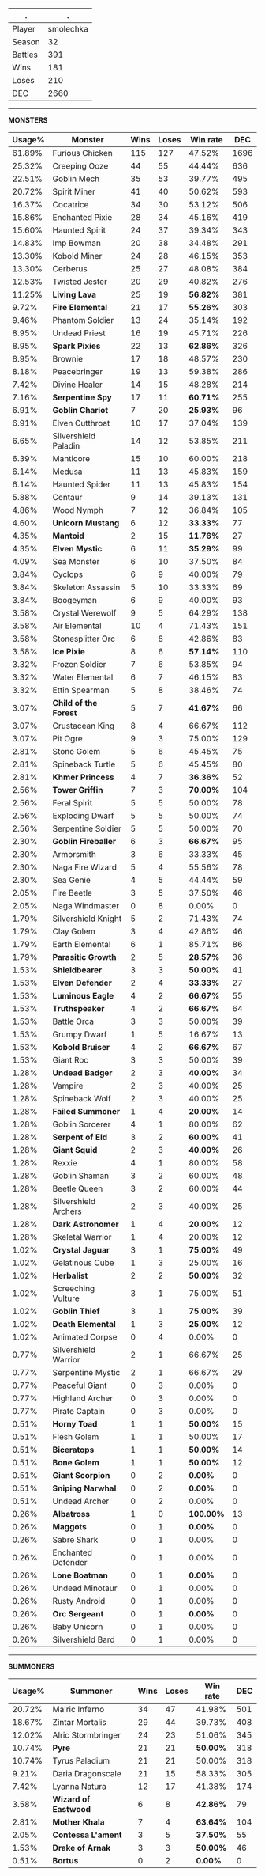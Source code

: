 .|.
|-|-
Player|smolechka
Season|32
Battles|391
Wins|181
Loses|210
DEC|2660

---
**MONSTERS**

Usage%|Monster|Wins|Loses|Win rate|DEC|
-|-|-|-|-|-|
61.89%|Furious Chicken|115|127|47.52%|1696|
25.32%|Creeping Ooze|44|55|44.44%|636|
22.51%|Goblin Mech|35|53|39.77%|495|
20.72%|Spirit Miner|41|40|50.62%|593|
16.37%|Cocatrice|34|30|53.12%|506|
15.86%|Enchanted Pixie|28|34|45.16%|419|
15.60%|Haunted Spirit|24|37|39.34%|343|
14.83%|Imp Bowman|20|38|34.48%|291|
13.30%|Kobold Miner|24|28|46.15%|353|
13.30%|Cerberus|25|27|48.08%|384|
12.53%|Twisted Jester|20|29|40.82%|276|
11.25%|**Living Lava**|25|19|**56.82%**|381|
9.72%|**Fire Elemental**|21|17|**55.26%**|303|
9.46%|Phantom Soldier|13|24|35.14%|192|
8.95%|Undead Priest|16|19|45.71%|226|
8.95%|**Spark Pixies**|22|13|**62.86%**|326|
8.95%|Brownie|17|18|48.57%|230|
8.18%|Peacebringer|19|13|59.38%|286|
7.42%|Divine Healer|14|15|48.28%|214|
7.16%|**Serpentine Spy**|17|11|**60.71%**|255|
6.91%|**Goblin Chariot**|7|20|**25.93%**|96|
6.91%|Elven Cutthroat|10|17|37.04%|139|
6.65%|Silvershield Paladin|14|12|53.85%|211|
6.39%|Manticore|15|10|60.00%|218|
6.14%|Medusa|11|13|45.83%|159|
6.14%|Haunted Spider|11|13|45.83%|154|
5.88%|Centaur|9|14|39.13%|131|
4.86%|Wood Nymph|7|12|36.84%|105|
4.60%|**Unicorn Mustang**|6|12|**33.33%**|77|
4.35%|**Mantoid**|2|15|**11.76%**|27|
4.35%|**Elven Mystic**|6|11|**35.29%**|99|
4.09%|Sea Monster|6|10|37.50%|84|
3.84%|Cyclops|6|9|40.00%|79|
3.84%|Skeleton Assassin|5|10|33.33%|69|
3.84%|Boogeyman|6|9|40.00%|93|
3.58%|Crystal Werewolf|9|5|64.29%|138|
3.58%|Air Elemental|10|4|71.43%|151|
3.58%|Stonesplitter Orc|6|8|42.86%|83|
3.58%|**Ice Pixie**|8|6|**57.14%**|110|
3.32%|Frozen Soldier|7|6|53.85%|94|
3.32%|Water Elemental|6|7|46.15%|83|
3.32%|Ettin Spearman|5|8|38.46%|74|
3.07%|**Child of the Forest**|5|7|**41.67%**|66|
3.07%|Crustacean King|8|4|66.67%|112|
3.07%|Pit Ogre|9|3|75.00%|129|
2.81%|Stone Golem|5|6|45.45%|75|
2.81%|Spineback Turtle|5|6|45.45%|80|
2.81%|**Khmer Princess**|4|7|**36.36%**|52|
2.56%|**Tower Griffin**|7|3|**70.00%**|104|
2.56%|Feral Spirit|5|5|50.00%|78|
2.56%|Exploding Dwarf|5|5|50.00%|74|
2.56%|Serpentine Soldier|5|5|50.00%|70|
2.30%|**Goblin Fireballer**|6|3|**66.67%**|95|
2.30%|Armorsmith|3|6|33.33%|45|
2.30%|Naga Fire Wizard|5|4|55.56%|78|
2.30%|Sea Genie|4|5|44.44%|59|
2.05%|Fire Beetle|3|5|37.50%|46|
2.05%|Naga Windmaster|0|8|0.00%|0|
1.79%|Silvershield Knight|5|2|71.43%|74|
1.79%|Clay Golem|3|4|42.86%|46|
1.79%|Earth Elemental|6|1|85.71%|86|
1.79%|**Parasitic Growth**|2|5|**28.57%**|36|
1.53%|**Shieldbearer**|3|3|**50.00%**|41|
1.53%|**Elven Defender**|2|4|**33.33%**|27|
1.53%|**Luminous Eagle**|4|2|**66.67%**|55|
1.53%|**Truthspeaker**|4|2|**66.67%**|64|
1.53%|Battle Orca|3|3|50.00%|39|
1.53%|Grumpy Dwarf|1|5|16.67%|13|
1.53%|**Kobold Bruiser**|4|2|**66.67%**|67|
1.53%|Giant Roc|3|3|50.00%|39|
1.28%|**Undead Badger**|2|3|**40.00%**|34|
1.28%|Vampire|2|3|40.00%|25|
1.28%|Spineback Wolf|2|3|40.00%|25|
1.28%|**Failed Summoner**|1|4|**20.00%**|14|
1.28%|Goblin Sorcerer|4|1|80.00%|62|
1.28%|**Serpent of Eld**|3|2|**60.00%**|41|
1.28%|**Giant Squid**|2|3|**40.00%**|26|
1.28%|Rexxie|4|1|80.00%|58|
1.28%|Goblin Shaman|3|2|60.00%|48|
1.28%|Beetle Queen|3|2|60.00%|44|
1.28%|Silvershield Archers|2|3|40.00%|25|
1.28%|**Dark Astronomer**|1|4|**20.00%**|12|
1.28%|Skeletal Warrior|1|4|20.00%|12|
1.02%|**Crystal Jaguar**|3|1|**75.00%**|49|
1.02%|Gelatinous Cube|1|3|25.00%|16|
1.02%|**Herbalist**|2|2|**50.00%**|32|
1.02%|Screeching Vulture|3|1|75.00%|51|
1.02%|**Goblin Thief**|3|1|**75.00%**|39|
1.02%|**Death Elemental**|1|3|**25.00%**|12|
1.02%|Animated Corpse|0|4|0.00%|0|
0.77%|Silvershield Warrior|2|1|66.67%|25|
0.77%|Serpentine Mystic|2|1|66.67%|29|
0.77%|Peaceful Giant|0|3|0.00%|0|
0.77%|Highland Archer|0|3|0.00%|0|
0.77%|Pirate Captain|0|3|0.00%|0|
0.51%|**Horny Toad**|1|1|**50.00%**|15|
0.51%|Flesh Golem|1|1|50.00%|17|
0.51%|**Biceratops**|1|1|**50.00%**|14|
0.51%|**Bone Golem**|1|1|**50.00%**|12|
0.51%|**Giant Scorpion**|0|2|**0.00%**|0|
0.51%|**Sniping Narwhal**|0|2|**0.00%**|0|
0.51%|Undead Archer|0|2|0.00%|0|
0.26%|**Albatross**|1|0|**100.00%**|13|
0.26%|**Maggots**|0|1|**0.00%**|0|
0.26%|Sabre Shark|0|1|0.00%|0|
0.26%|Enchanted Defender|0|1|0.00%|0|
0.26%|**Lone Boatman**|0|1|**0.00%**|0|
0.26%|Undead Minotaur|0|1|0.00%|0|
0.26%|Rusty Android|0|1|0.00%|0|
0.26%|**Orc Sergeant**|0|1|**0.00%**|0|
0.26%|Baby Unicorn|0|1|0.00%|0|
0.26%|Silvershield Bard|0|1|0.00%|0|

---
**SUMMONERS**

Usage%|Summoner|Wins|Loses|Win rate|DEC|
-|-|-|-|-|-|
20.72%|Malric Inferno|34|47|41.98%|501|
18.67%|Zintar Mortalis|29|44|39.73%|408|
12.02%|Alric Stormbringer|24|23|51.06%|345|
10.74%|**Pyre**|21|21|**50.00%**|318|
10.74%|Tyrus Paladium|21|21|50.00%|318|
9.21%|Daria Dragonscale|21|15|58.33%|305|
7.42%|Lyanna Natura|12|17|41.38%|174|
3.58%|**Wizard of Eastwood**|6|8|**42.86%**|79|
2.81%|**Mother Khala**|7|4|**63.64%**|104|
2.05%|**Contessa L'ament**|3|5|**37.50%**|55|
1.53%|**Drake of Arnak**|3|3|**50.00%**|46|
0.51%|**Bortus**|0|2|**0.00%**|0|
